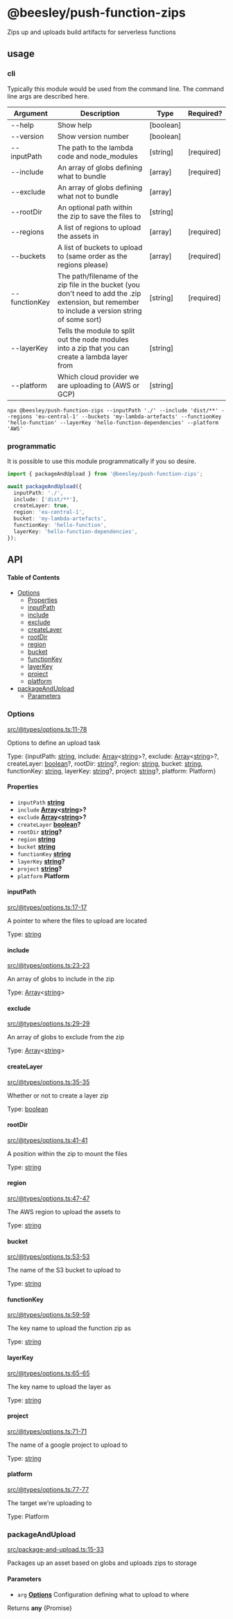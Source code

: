 # @beesley/push-function-zips

Zips up and uploads build artifacts for serverless functions

## usage

### cli

Typically this module would be used from the command line. The command line args are described here.

| Argument      | Description                                                                                                                                       | Type       | Required?   |
| ------------- | ------------------------------------------------------------------------------------------------------------------------------------------------- | ---------- | ----------- |
| --help        | Show help                                                                                                                                         | \[boolean] |             |
| --version     | Show version number                                                                                                                               | \[boolean] |             |
| --inputPath   | The path to the lambda code and node\_modules                                                                                                     | \[string]  | \[required] |
| --include     | An array of globs defining what to bundle                                                                                                         | \[array]   | \[required] |
| --exclude     | An array of globs defining what not to bundle                                                                                                     | \[array]   |             |
| --rootDir     | An optional path within the zip to save the files to                                                                                              | \[string]  |             |
| --regions     | A list of regions to upload the assets in                                                                                                         | \[array]   | \[required] |
| --buckets     | A list of buckets to upload to (same order as the regions please)                                                                                 | \[array]   | \[required] |
| --functionKey | The path/filename of the zip file in the bucket (you don't need to add the .zip extension, but remember to include a version string of some sort) | \[string]  | \[required] |
| --layerKey    | Tells the module to split out the node modules into a zip that you can create a lambda layer from                                                 | \[string]  |             |
| --platform    | Which cloud provider we are uploading to (AWS or GCP)                                                                                             | \[string]  |             |

```shell
npx @beesley/push-function-zips --inputPath './' --include 'dist/**' --regions 'eu-central-1' --buckets 'my-lambda-artefacts' --functionKey 'hello-function' --layerKey 'hello-function-dependencies' --platform 'AWS'
```

### programmatic

It is possible to use this module programmatically if you so desire.

```typescript
import { packageAndUpload } from '@beesley/push-function-zips';

await packageAndUpload({
  inputPath: './',
  include: ['dist/**'],
  createLayer: true,
  region: 'eu-central-1',
  bucket: 'my-lambda-artefacts',
  functionKey: 'hello-function',
  layerKey: 'hello-function-dependencies',
});
```

## API

<!-- Generated by documentation.js. Update this documentation by updating the source code. -->

#### Table of Contents

*   [Options](#options)
    *   [Properties](#properties)
    *   [inputPath](#inputpath)
    *   [include](#include)
    *   [exclude](#exclude)
    *   [createLayer](#createlayer)
    *   [rootDir](#rootdir)
    *   [region](#region)
    *   [bucket](#bucket)
    *   [functionKey](#functionkey)
    *   [layerKey](#layerkey)
    *   [project](#project)
    *   [platform](#platform)
*   [packageAndUpload](#packageandupload)
    *   [Parameters](#parameters)

### Options

[src/@types/options.ts:11-78](https://github.com/bbeesley/push-function-zips/blob/5eb80ddb3a1cf9287916676edbb9668dcb0065d3/src/@types/options.ts#L6-L10 "Source code on GitHub")

Options to define an upload task

Type: {inputPath: [string](https://developer.mozilla.org/docs/Web/JavaScript/Reference/Global_Objects/String), include: [Array](https://developer.mozilla.org/docs/Web/JavaScript/Reference/Global_Objects/Array)<[string](https://developer.mozilla.org/docs/Web/JavaScript/Reference/Global_Objects/String)>?, exclude: [Array](https://developer.mozilla.org/docs/Web/JavaScript/Reference/Global_Objects/Array)<[string](https://developer.mozilla.org/docs/Web/JavaScript/Reference/Global_Objects/String)>?, createLayer: [boolean](https://developer.mozilla.org/docs/Web/JavaScript/Reference/Global_Objects/Boolean)?, rootDir: [string](https://developer.mozilla.org/docs/Web/JavaScript/Reference/Global_Objects/String)?, region: [string](https://developer.mozilla.org/docs/Web/JavaScript/Reference/Global_Objects/String), bucket: [string](https://developer.mozilla.org/docs/Web/JavaScript/Reference/Global_Objects/String), functionKey: [string](https://developer.mozilla.org/docs/Web/JavaScript/Reference/Global_Objects/String), layerKey: [string](https://developer.mozilla.org/docs/Web/JavaScript/Reference/Global_Objects/String)?, project: [string](https://developer.mozilla.org/docs/Web/JavaScript/Reference/Global_Objects/String)?, platform: Platform}

#### Properties

*   `inputPath` **[string](https://developer.mozilla.org/docs/Web/JavaScript/Reference/Global_Objects/String)**&#x20;
*   `include` **[Array](https://developer.mozilla.org/docs/Web/JavaScript/Reference/Global_Objects/Array)<[string](https://developer.mozilla.org/docs/Web/JavaScript/Reference/Global_Objects/String)>?**&#x20;
*   `exclude` **[Array](https://developer.mozilla.org/docs/Web/JavaScript/Reference/Global_Objects/Array)<[string](https://developer.mozilla.org/docs/Web/JavaScript/Reference/Global_Objects/String)>?**&#x20;
*   `createLayer` **[boolean](https://developer.mozilla.org/docs/Web/JavaScript/Reference/Global_Objects/Boolean)?**&#x20;
*   `rootDir` **[string](https://developer.mozilla.org/docs/Web/JavaScript/Reference/Global_Objects/String)?**&#x20;
*   `region` **[string](https://developer.mozilla.org/docs/Web/JavaScript/Reference/Global_Objects/String)**&#x20;
*   `bucket` **[string](https://developer.mozilla.org/docs/Web/JavaScript/Reference/Global_Objects/String)**&#x20;
*   `functionKey` **[string](https://developer.mozilla.org/docs/Web/JavaScript/Reference/Global_Objects/String)**&#x20;
*   `layerKey` **[string](https://developer.mozilla.org/docs/Web/JavaScript/Reference/Global_Objects/String)?**&#x20;
*   `project` **[string](https://developer.mozilla.org/docs/Web/JavaScript/Reference/Global_Objects/String)?**&#x20;
*   `platform` **Platform**&#x20;

#### inputPath

[src/@types/options.ts:17-17](https://github.com/bbeesley/push-function-zips/blob/5eb80ddb3a1cf9287916676edbb9668dcb0065d3/src/@types/options.ts#L17-L17 "Source code on GitHub")

A pointer to where the files to upload are located

Type: [string](https://developer.mozilla.org/docs/Web/JavaScript/Reference/Global_Objects/String)

#### include

[src/@types/options.ts:23-23](https://github.com/bbeesley/push-function-zips/blob/5eb80ddb3a1cf9287916676edbb9668dcb0065d3/src/@types/options.ts#L23-L23 "Source code on GitHub")

An array of globs to include in the zip

Type: [Array](https://developer.mozilla.org/docs/Web/JavaScript/Reference/Global_Objects/Array)<[string](https://developer.mozilla.org/docs/Web/JavaScript/Reference/Global_Objects/String)>

#### exclude

[src/@types/options.ts:29-29](https://github.com/bbeesley/push-function-zips/blob/5eb80ddb3a1cf9287916676edbb9668dcb0065d3/src/@types/options.ts#L29-L29 "Source code on GitHub")

An array of globs to exclude from the zip

Type: [Array](https://developer.mozilla.org/docs/Web/JavaScript/Reference/Global_Objects/Array)<[string](https://developer.mozilla.org/docs/Web/JavaScript/Reference/Global_Objects/String)>

#### createLayer

[src/@types/options.ts:35-35](https://github.com/bbeesley/push-function-zips/blob/5eb80ddb3a1cf9287916676edbb9668dcb0065d3/src/@types/options.ts#L35-L35 "Source code on GitHub")

Whether or not to create a layer zip

Type: [boolean](https://developer.mozilla.org/docs/Web/JavaScript/Reference/Global_Objects/Boolean)

#### rootDir

[src/@types/options.ts:41-41](https://github.com/bbeesley/push-function-zips/blob/5eb80ddb3a1cf9287916676edbb9668dcb0065d3/src/@types/options.ts#L41-L41 "Source code on GitHub")

A position within the zip to mount the files

Type: [string](https://developer.mozilla.org/docs/Web/JavaScript/Reference/Global_Objects/String)

#### region

[src/@types/options.ts:47-47](https://github.com/bbeesley/push-function-zips/blob/5eb80ddb3a1cf9287916676edbb9668dcb0065d3/src/@types/options.ts#L47-L47 "Source code on GitHub")

The AWS region to upload the assets to

Type: [string](https://developer.mozilla.org/docs/Web/JavaScript/Reference/Global_Objects/String)

#### bucket

[src/@types/options.ts:53-53](https://github.com/bbeesley/push-function-zips/blob/5eb80ddb3a1cf9287916676edbb9668dcb0065d3/src/@types/options.ts#L53-L53 "Source code on GitHub")

The name of the S3 bucket to upload to

Type: [string](https://developer.mozilla.org/docs/Web/JavaScript/Reference/Global_Objects/String)

#### functionKey

[src/@types/options.ts:59-59](https://github.com/bbeesley/push-function-zips/blob/5eb80ddb3a1cf9287916676edbb9668dcb0065d3/src/@types/options.ts#L59-L59 "Source code on GitHub")

The key name to upload the function zip as

Type: [string](https://developer.mozilla.org/docs/Web/JavaScript/Reference/Global_Objects/String)

#### layerKey

[src/@types/options.ts:65-65](https://github.com/bbeesley/push-function-zips/blob/5eb80ddb3a1cf9287916676edbb9668dcb0065d3/src/@types/options.ts#L65-L65 "Source code on GitHub")

The key name to upload the layer as

Type: [string](https://developer.mozilla.org/docs/Web/JavaScript/Reference/Global_Objects/String)

#### project

[src/@types/options.ts:71-71](https://github.com/bbeesley/push-function-zips/blob/5eb80ddb3a1cf9287916676edbb9668dcb0065d3/src/@types/options.ts#L71-L71 "Source code on GitHub")

The name of a google project to upload to

Type: [string](https://developer.mozilla.org/docs/Web/JavaScript/Reference/Global_Objects/String)

#### platform

[src/@types/options.ts:77-77](https://github.com/bbeesley/push-function-zips/blob/5eb80ddb3a1cf9287916676edbb9668dcb0065d3/src/@types/options.ts#L77-L77 "Source code on GitHub")

The target we're uploading to

Type: Platform

### packageAndUpload

[src/package-and-upload.ts:15-33](https://github.com/bbeesley/push-function-zips/blob/5eb80ddb3a1cf9287916676edbb9668dcb0065d3/src/package-and-upload.ts#L15-L33 "Source code on GitHub")

Packages up an asset based on globs and uploads zips to storage

#### Parameters

*   `arg` **[Options](#options)** Configuration defining what to upload to where

Returns **any** {Promise<void>}
